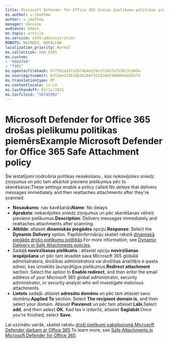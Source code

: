 ```yaml
---
title: Microsoft Defender for Office 365 drošas pielikumu politikas piemērs
ms.author: v-jmathew
author: v-jmathew
manager: dansimp
audience: Admin
ms.topic: article
ms.service: o365-administration
ROBOTS: NOINDEX, NOFOLLOW
localization_priority: Normal
ms.collection: Adm_O365
ms.custom:
- "9000760"
- "7391"
ms.openlocfilehash: 077762dd37a2974b4e519c1f242fa753623cb49a
ms.sourcegitcommit: 6312ee31561db36104f32282d019d069ede69174
ms.translationtype: MT
ms.contentlocale: lv-LV
ms.lasthandoff: 03/11/2021
ms.locfileid: "50745992"
---
```

# <a name="example-microsoft-defender-for-office-365-safe-attachment-policy"></a><span data-ttu-id="2dc35-102">Microsoft Defender for Office 365 drošas pielikumu politikas piemērs</span><span class="sxs-lookup"><span data-stu-id="2dc35-102">Example Microsoft Defender for Office 365 Safe Attachment policy</span></span>

<span data-ttu-id="2dc35-103">Šie iestatījumi nodrošina politikas nesekošanu *, kas nekavējoties* sniedz ziņojumus un pēc tam atkārtoti pievieno pielikumus pēc to skenēšanas:</span><span class="sxs-lookup"><span data-stu-id="2dc35-103">These settings enable a policy called *No delays* that delivers messages immediately and then reattaches attachments after they're scanned:</span></span>

- <span data-ttu-id="2dc35-104">**Nosaukums**: nav kavēšanās</span><span class="sxs-lookup"><span data-stu-id="2dc35-104">**Name**: No delays</span></span>
- <span data-ttu-id="2dc35-105">**Apraksts**: nekavējoties sniedz ziņojumus un pēc skenēšanas vēlreiz pievieno pielikumus.</span><span class="sxs-lookup"><span data-stu-id="2dc35-105">**Description**: Delivers messages immediately and reattaches attachments after scanning.</span></span>
- <span data-ttu-id="2dc35-106">**Atbilde**: atlasiet **dinamiskās piegādes** opciju.</span><span class="sxs-lookup"><span data-stu-id="2dc35-106">**Response**: Select the **Dynamic Delivery** option.</span></span> <span data-ttu-id="2dc35-107">Papildinformāciju skatiet rakstā [dinamiskā piegāde drošo pielikumu politikās](https://go.microsoft.com/fwlink/?linkid=2092328).</span><span class="sxs-lookup"><span data-stu-id="2dc35-107">For more information, see [Dynamic Delivery in Safe Attachments policies](https://go.microsoft.com/fwlink/?linkid=2092328).</span></span>
- <span data-ttu-id="2dc35-108">Sadaļā **novirzīšanas pielikums** : atlasiet opciju **novirzīšanas iespējošana** un pēc tam ievadiet sava Microsoft 365 globālā administratora, drošības administratora vai drošības analītiķis e-pasta adresi, kas izmeklēs ļaunprātīgus pielikumus.</span><span class="sxs-lookup"><span data-stu-id="2dc35-108">**Redirect attachment** section: Select the option to **Enable redirect**, and then enter the email address of your Microsoft 365 global administrator, security administrator, or security analyst who will investigate malicious attachments.</span></span>
- <span data-ttu-id="2dc35-109">**Lietots** sadaļā: atlasiet **adresātu domēnu** un pēc tam atlasiet savu domēnu.</span><span class="sxs-lookup"><span data-stu-id="2dc35-109">**Applied To** section: Select **The recipient domain is**, and then select your domain.</span></span> <span data-ttu-id="2dc35-110">Atlasiet **Pievienot** un pēc tam atlasiet **Labi**.</span><span class="sxs-lookup"><span data-stu-id="2dc35-110">Select **add**, and then select **OK**.</span></span> <span data-ttu-id="2dc35-111">Kad tas ir izdarīts, atlasiet **Saglabāt**.</span><span class="sxs-lookup"><span data-stu-id="2dc35-111">Once you're finished, select **Save**.</span></span>

<span data-ttu-id="2dc35-112">Lai uzzinātu vairāk, skatiet rakstu [droši pielikumi pakalpojumā Microsoft Defender darbam ar Office 365](https://go.microsoft.com/fwlink/?linkid=2092213).</span><span class="sxs-lookup"><span data-stu-id="2dc35-112">To learn more, see [Safe Attachments in Microsoft Defender for Office 365](https://go.microsoft.com/fwlink/?linkid=2092213).</span></span>
